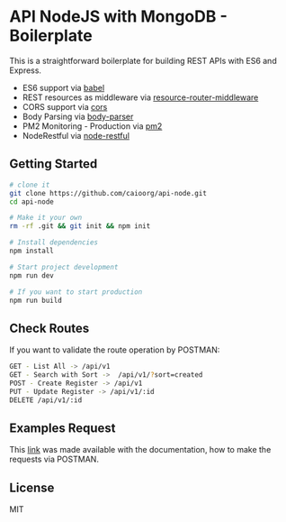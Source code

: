 API NodeJS with MongoDB - Boilerplate
======================================

This is a straightforward boilerplate for building REST APIs with ES6 and Express.

- ES6 support via [babel](https://babeljs.io)
- REST resources as middleware via [resource-router-middleware](https://github.com/developit/resource-router-middleware)
- CORS support via [cors](https://github.com/troygoode/node-cors)
- Body Parsing via [body-parser](https://github.com/expressjs/body-parser)
- PM2 Monitoring - Production via [pm2](http://pm2.keymetrics.io/)
- NodeRestful via [node-restful](https://www.npmjs.com/package/node-restful)


Getting Started
---------------

```sh
# clone it
git clone https://github.com/caioorg/api-node.git
cd api-node

# Make it your own
rm -rf .git && git init && npm init

# Install dependencies
npm install

# Start project development
npm run dev

# If you want to start production
npm run build
```

Check Routes
-------------

If you want to validate the route operation by POSTMAN:
```sh
GET - List All -> /api/v1
GET - Search with Sort ->  /api/v1/?sort=created
POST - Create Register -> /api/v1
PUT - Update Register -> /api/v1/:id
DELETE /api/v1/:id
```
Examples Request
----------------

This [link](https://documenter.getpostman.com/view/3791312/S17us6Yi) was made available with the documentation, how to make the requests via POSTMAN.

License
-------

MIT
